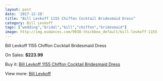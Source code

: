 ```yaml
---
layout: post
date: '2017-12-28'
title: "Bill Levkoff 1155 Chiffon Cocktail Bridesmaid Dress"
category: Bill Levkoff
tags: ["wedding","bridal","bill","chiffon","bridesmaid"]
image: http://img.eudances.com/9938-thickbox_default/bill-levkoff-1155-chiffon-cocktail-bridesmaid-dress.jpg
---
```

Bill Levkoff 1155 Chiffon Cocktail Bridesmaid Dress

On Sales: **$223.99**
<a href="https://www.eudances.com/en/bill-levkoff/3270-bill-levkoff-1155-chiffon-cocktail-bridesmaid-dress.html"><amp-img layout="responsive" width="600" height="600" src="//img.eudances.com/9938-thickbox_default/bill-levkoff-1155-chiffon-cocktail-bridesmaid-dress.jpg" alt="Bill Levkoff 1155 Chiffon Cocktail Bridesmaid Dress 0" /></a>
<a href="https://www.eudances.com/en/bill-levkoff/3270-bill-levkoff-1155-chiffon-cocktail-bridesmaid-dress.html"><amp-img layout="responsive" width="600" height="600" src="//img.eudances.com/9939-thickbox_default/bill-levkoff-1155-chiffon-cocktail-bridesmaid-dress.jpg" alt="Bill Levkoff 1155 Chiffon Cocktail Bridesmaid Dress 1" /></a>

Buy it: [Bill Levkoff 1155 Chiffon Cocktail Bridesmaid Dress](https://www.eudances.com/en/bill-levkoff/3270-bill-levkoff-1155-chiffon-cocktail-bridesmaid-dress.html "Bill Levkoff 1155 Chiffon Cocktail Bridesmaid Dress")

View more: [Bill Levkoff](https://www.eudances.com/en/57-bill-levkoff "Bill Levkoff")